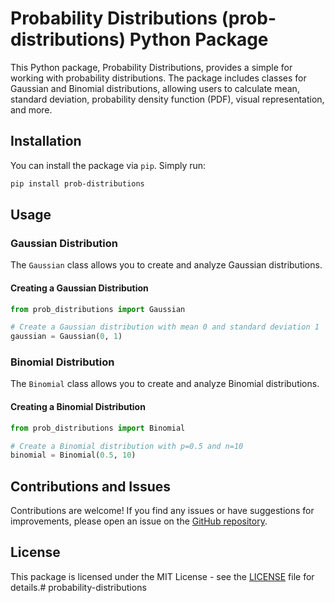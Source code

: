 # Probability Distributions (prob-distributions) Python Package

This Python package, Probability Distributions, provides a simple  for working with probability distributions. The package includes classes for Gaussian and Binomial distributions, allowing users to calculate mean, standard deviation, probability density function (PDF), visual representation, and more.

## Installation

You can install the package via `pip`. Simply run:

```bash
pip install prob-distributions
```

## Usage

### Gaussian Distribution

The `Gaussian` class allows you to create and analyze Gaussian distributions.

#### Creating a Gaussian Distribution

```python
from prob_distributions import Gaussian

# Create a Gaussian distribution with mean 0 and standard deviation 1
gaussian = Gaussian(0, 1)
```

### Binomial Distribution

The `Binomial` class allows you to create and analyze Binomial distributions.

#### Creating a Binomial Distribution

```python
from prob_distributions import Binomial

# Create a Binomial distribution with p=0.5 and n=10
binomial = Binomial(0.5, 10)
```

## Contributions and Issues

Contributions are welcome! If you find any issues or have suggestions for improvements, please open an issue on the [GitHub repository](https://github.com/yordanos/probability-distributions).

## License

This package is licensed under the MIT License - see the [LICENSE]([LICENSE](https://github.com/yordanoswuletaw/probability-distributions/blob/main/license.txt)) file for details.# probability-distributions
